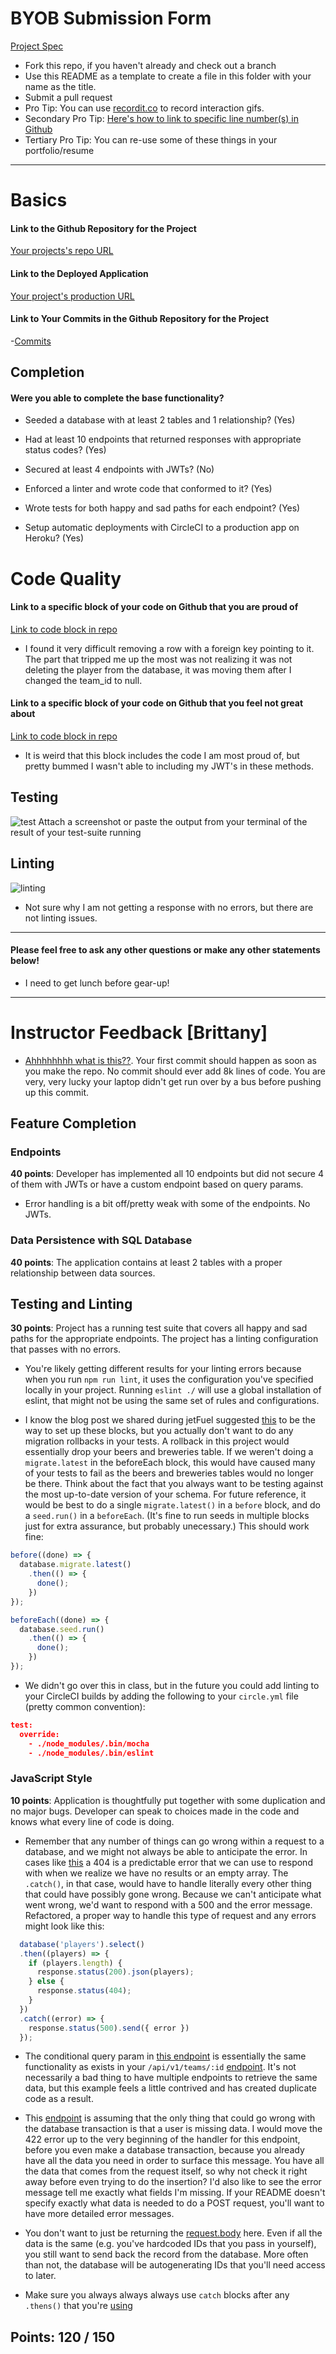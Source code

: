 # BYOB Submission Form

[Project Spec](http://frontend.turing.io/projects/build-your-own-backend.html)

* Fork this repo, if you haven't already and check out a branch
* Use this README as a template to create a file in this folder with your name as the title.
* Submit a pull request
* Pro Tip: You can use [recordit.co](http://recordit.co/) to record interaction gifs.
* Secondary Pro Tip: [Here's how to link to specific line number(s) in Github](http://stackoverflow.com/questions/23821235/how-to-link-to-specific-line-number-on-github)
* Tertiary Pro Tip: You can re-use some of these things in your portfolio/resume

------

# Basics

#### Link to the Github Repository for the Project
[Your projects's repo URL](https://github.com/ActionJonny/BYOB)

#### Link to the Deployed Application
[Your project's production URL](https://fantasy-baseball-backend.herokuapp.com/)

#### Link to Your Commits in the Github Repository for the Project

-[Commits](https://github.com/ActionJonny/BYOB/commits/master)

## Completion

#### Were you able to complete the base functionality?

* Seeded a database with at least 2 tables and 1 relationship?
(Yes)

* Had at least 10 endpoints that returned responses with appropriate status codes?
(Yes)

* Secured at least 4 endpoints with JWTs?
(No)

* Enforced a linter and wrote code that conformed to it?
(Yes)

* Wrote tests for both happy and sad paths for each endpoint?
(Yes)

* Setup automatic deployments with CircleCI to a production app on Heroku?
(Yes)

# Code Quality

#### Link to a specific block of your code on Github that you are proud of
[Link to code block in repo](https://github.com/ActionJonny/BYOB/blob/master/server.js#L127-L143)

* I found it very difficult removing a row with a foreign key pointing to it. The part that tripped me up the most was not realizing it was not deleting the player from the database, it was moving them after I changed the team_id to null.

#### Link to a specific block of your code on Github that you feel not great about
[Link to code block in repo](https://github.com/ActionJonny/BYOB/blob/master/server.js#L74-L143)

* It is weird that this block includes the code I am most proud of, but pretty bummed I wasn't able to including my JWT's in these methods.

## Testing
![test](http://recordit.co/rHQWyvcA87/gif/notify)
Attach a screenshot or paste the output from your terminal of the result of your test-suite running

## Linting

![linting](http://g.recordit.co/mBu1eMZmr7.gif)

* Not sure why I am not getting a response with no errors, but there are not linting issues.

-----

#### Please feel free to ask any other questions or make any other statements below!

* I need to get lunch before gear-up! 

-----

# Instructor Feedback [Brittany]

* [Ahhhhhhhh what is this??](https://github.com/ActionJonny/BYOB/commit/851378b05d8650b26de542ef7ff763a50d33039f). Your first commit should happen as soon as you make the repo. No commit should ever add 8k lines of code. You are very, very lucky your laptop didn't get run over by a bus before pushing up this commit.

## Feature Completion

### Endpoints
**40 points**: Developer has implemented all 10 endpoints but did not secure 4 of them with JWTs or have a custom endpoint based on query params.

* Error handling is a bit off/pretty weak with some of the endpoints. No JWTs.

### Data Persistence with SQL Database
**40 points**: The application contains at least 2 tables with a proper relationship between data sources.

## Testing and Linting

**30 points**: Project has a running test suite that covers all happy and sad paths for the appropriate endpoints. The project has a linting configuration that passes with no errors.

* You're likely getting different results for your linting errors because when you run `npm run lint`, it uses the configuration you've specified locally in your project. Running `eslint ./` will use a global installation of eslint, that might not be using the same set of rules and configurations.

* I know the blog post we shared during jetFuel suggested [this](https://github.com/ActionJonny/BYOB/blob/master/test/routes.spec.js#L15-L30) to be the way to set up these blocks, but you actually don't want to do any migration rollbacks in your tests. A rollback in this project would essentially drop your beers and breweries table. If we weren't doing a `migrate.latest` in the beforeEach block, this would have caused many of your tests to fail as the beers and breweries tables would no longer be there. Think about the fact that you always want to be testing against the most up-to-date version of your schema. For future reference, it would be best to do a single `migrate.latest()` in a `before` block, and do a `seed.run()` in a `beforeEach`. (It's fine to run seeds in multiple blocks just for extra assurance, but probably unecessary.) This should work fine:

```js
before((done) => {
  database.migrate.latest()
    .then(() => {
      done();
    })
});

beforeEach((done) => {
  database.seed.run()
    .then(() => {
      done();
    })
});
```

* We didn't go over this in class, but in the future you could add linting to your CircleCI builds by adding the following to your `circle.yml` file (pretty common convention):

```json
test:
  override:
    - ./node_modules/.bin/mocha
    - ./node_modules/.bin/eslint
```

### JavaScript Style
**10 points**: Application is thoughtfully put together with some duplication and no major bugs. Developer can speak to choices made in the code and knows what every line of code is doing.

* Remember that any number of things can go wrong within a request to a database, and we might not always be able to anticipate the error. In cases like [this](https://github.com/ActionJonny/BYOB/blob/master/server.js#L14-L22) a 404 is a predictable error that we can use to respond with when we realize we have no results or an empty array. The `.catch()`, in that case, would have to handle literally every other thing that could have possibly gone wrong. Because we can't anticipate what went wrong, we'd want to respond with a 500 and the error message. Refactored, a proper way to handle this type of request and any errors might look like this:

```js
  database('players').select()
  .then((players) => {
    if (players.length) {
      response.status(200).json(players);
    } else {
      response.status(404);
    }
  })
  .catch((error) => {
    response.status(500).send({ error })
  });
```

* The conditional query param in [this endpoint](https://github.com/ActionJonny/BYOB/blob/master/server.js#L24-L42) is essentially the same functionality as exists in your `/api/v1/teams/:id` [endpoint](https://github.com/ActionJonny/BYOB/blob/master/server.js#L54-L62). It's not necessarily a bad thing to have multiple endpoints to retrieve the same data, but this example feels a little contrived and has created duplicate code as a result.

* This [endpoint](https://github.com/ActionJonny/BYOB/blob/master/server.js#L74-L82) is assuming that the only thing that could go wrong with the database transaction is that a user is missing data. I would move the 422 error up to the very beginning of the handler for this endpoint, before you even make a database transaction, because you already have all the data you need in order to surface this message. You have all the data that comes from the request itself, so why not check it right away before even trying to do the insertion? I'd also like to see the error message tell me exactly what fields I'm missing. If your README doesn't specify exactly what data is needed to do a POST request, you'll want to have more detailed error messages.

* You don't want to just be returning the [request.body](https://github.com/ActionJonny/BYOB/blob/master/server.js#L87) here. Even if all the data is the same (e.g. you've hardcoded IDs that you pass in yourself), you still want to send back the record from the database. More often than not, the database will be autogenerating IDs that you'll need access to later.

* Make sure you always always always use `catch` blocks after any `.thens()` that you're [using](https://github.com/ActionJonny/BYOB/blob/master/server.js#L138-L140)

## Points: 120 / 150
